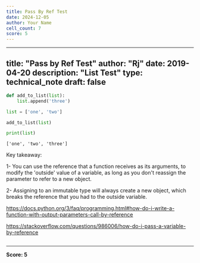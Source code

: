 ```yaml
---
title: Pass By Ref Test
date: 2024-12-05
author: Your Name
cell_count: 7
score: 5
---
```


---
title: "Pass by Ref Test"
author: "Rj"
date: 2019-04-20
description: "List Test"
type: technical_note
draft: false
---

```python
def add_to_list(list):
    list.append('three')
```


```python
list = ['one', 'two']
```


```python
add_to_list(list)
```


```python
print(list)
```

    ['one', 'two', 'three']


Key takeaway:

1- You can use the reference that a function receives as its arguments, to modify the 'outside' value of a variable, as long as you don't reassign the parameter to refer to a new object. 
        
        
2- Assigning to an immutable type will always create a new object, which breaks the reference that you had to the outside variable.

https://docs.python.org/3/faq/programming.html#how-do-i-write-a-function-with-output-parameters-call-by-reference

https://stackoverflow.com/questions/986006/how-do-i-pass-a-variable-by-reference


```python

```


---
**Score: 5**